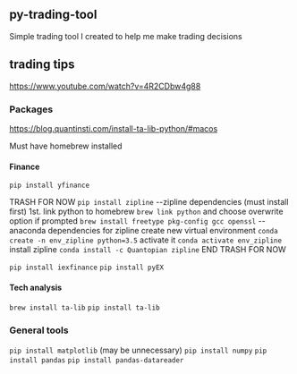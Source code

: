 ## py-trading-tool
Simple trading tool I created to help me make trading decisions

## trading tips
https://www.youtube.com/watch?v=4R2CDbw4g88

### Packages
https://blog.quantinsti.com/install-ta-lib-python/#macos

Must have homebrew installed

#### Finance
 `pip install yfinance`
 
 TRASH FOR NOW
`pip install zipline`
--zipline dependencies (must install first)
    1st. link python to homebrew
    `brew link python` and choose overwrite option if prompted
   `brew install freetype pkg-config gcc openssl`
--anaconda dependencies for zipline
  create new virtual environment
  `conda create -n env_zipline python=3.5`
   activate it
  `conda activate env_zipline`
   install zipline
   `conda install -c Quantopian zipline`
   END TRASH FOR NOW
   
   `pip install iexfinance`
   `pip install pyEX`
   

#### Tech analysis

`brew install ta-lib`
`pip install ta-lib`

### General tools
`pip install matplotlib` (may be unnecessary)
`pip install numpy`
`pip install pandas`
`pip install pandas-datareader`
